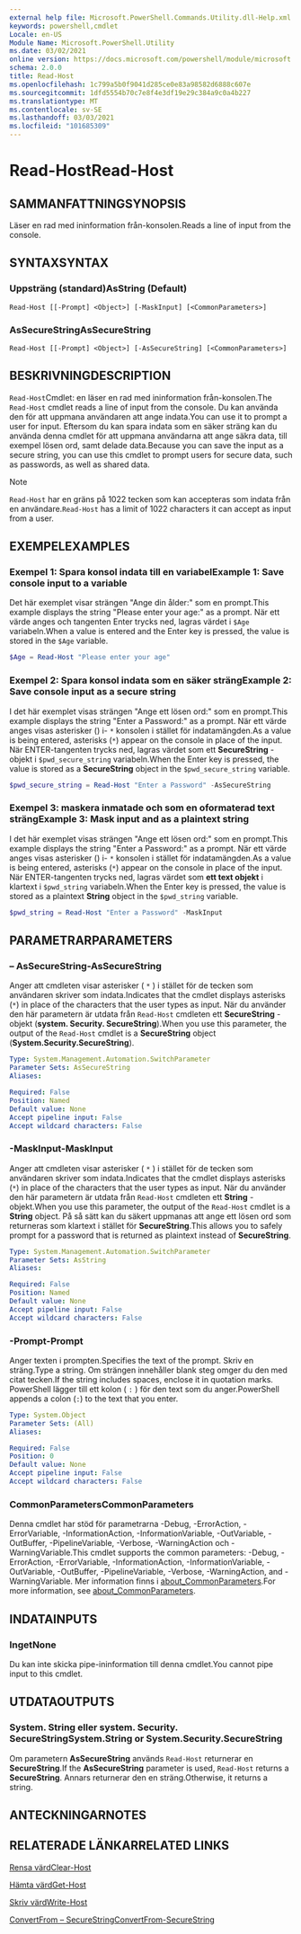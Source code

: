 ```yaml
---
external help file: Microsoft.PowerShell.Commands.Utility.dll-Help.xml
keywords: powershell,cmdlet
Locale: en-US
Module Name: Microsoft.PowerShell.Utility
ms.date: 03/02/2021
online version: https://docs.microsoft.com/powershell/module/microsoft.powershell.utility/read-host?view=powershell-7.1&WT.mc_id=ps-gethelp
schema: 2.0.0
title: Read-Host
ms.openlocfilehash: 1c799a5b0f9041d285ce0e83a98582d6888c607e
ms.sourcegitcommit: 1dfd5554b70c7e8f4e3df19e29c384a9c0a4b227
ms.translationtype: MT
ms.contentlocale: sv-SE
ms.lasthandoff: 03/03/2021
ms.locfileid: "101685309"
---
```

# <span data-ttu-id="0770a-103">Read-Host</span><span class="sxs-lookup"><span data-stu-id="0770a-103">Read-Host</span></span>

## <span data-ttu-id="0770a-104">SAMMANFATTNING</span><span class="sxs-lookup"><span data-stu-id="0770a-104">SYNOPSIS</span></span>
<span data-ttu-id="0770a-105">Läser en rad med ininformation från-konsolen.</span><span class="sxs-lookup"><span data-stu-id="0770a-105">Reads a line of input from the console.</span></span>

## <span data-ttu-id="0770a-106">SYNTAX</span><span class="sxs-lookup"><span data-stu-id="0770a-106">SYNTAX</span></span>

### <span data-ttu-id="0770a-107">Uppsträng (standard)</span><span class="sxs-lookup"><span data-stu-id="0770a-107">AsString (Default)</span></span>

```
Read-Host [[-Prompt] <Object>] [-MaskInput] [<CommonParameters>]
```

### <span data-ttu-id="0770a-108">AsSecureString</span><span class="sxs-lookup"><span data-stu-id="0770a-108">AsSecureString</span></span>

```
Read-Host [[-Prompt] <Object>] [-AsSecureString] [<CommonParameters>]
```

## <span data-ttu-id="0770a-109">BESKRIVNING</span><span class="sxs-lookup"><span data-stu-id="0770a-109">DESCRIPTION</span></span>

<span data-ttu-id="0770a-110">`Read-Host`Cmdlet: en läser en rad med ininformation från-konsolen.</span><span class="sxs-lookup"><span data-stu-id="0770a-110">The `Read-Host` cmdlet reads a line of input from the console.</span></span> <span data-ttu-id="0770a-111">Du kan använda den för att uppmana användaren att ange indata.</span><span class="sxs-lookup"><span data-stu-id="0770a-111">You can use it to prompt a user for input.</span></span> <span data-ttu-id="0770a-112">Eftersom du kan spara indata som en säker sträng kan du använda denna cmdlet för att uppmana användarna att ange säkra data, till exempel lösen ord, samt delade data.</span><span class="sxs-lookup"><span data-stu-id="0770a-112">Because you can save the input as a secure string, you can use this cmdlet to prompt users for secure data, such as passwords, as well as shared data.</span></span>

> [!NOTE]
> <span data-ttu-id="0770a-113">`Read-Host` har en gräns på 1022 tecken som kan accepteras som indata från en användare.</span><span class="sxs-lookup"><span data-stu-id="0770a-113">`Read-Host` has a limit of 1022 characters it can accept as input from a user.</span></span>

## <span data-ttu-id="0770a-114">EXEMPEL</span><span class="sxs-lookup"><span data-stu-id="0770a-114">EXAMPLES</span></span>

### <span data-ttu-id="0770a-115">Exempel 1: Spara konsol indata till en variabel</span><span class="sxs-lookup"><span data-stu-id="0770a-115">Example 1: Save console input to a variable</span></span>

<span data-ttu-id="0770a-116">Det här exemplet visar strängen "Ange din ålder:" som en prompt.</span><span class="sxs-lookup"><span data-stu-id="0770a-116">This example displays the string "Please enter your age:" as a prompt.</span></span> <span data-ttu-id="0770a-117">När ett värde anges och tangenten Enter trycks ned, lagras värdet i `$Age` variabeln.</span><span class="sxs-lookup"><span data-stu-id="0770a-117">When a value is entered and the Enter key is pressed, the value is stored in the `$Age` variable.</span></span>

```powershell
$Age = Read-Host "Please enter your age"
```

### <span data-ttu-id="0770a-118">Exempel 2: Spara konsol indata som en säker sträng</span><span class="sxs-lookup"><span data-stu-id="0770a-118">Example 2: Save console input as a secure string</span></span>

<span data-ttu-id="0770a-119">I det här exemplet visas strängen "Ange ett lösen ord:" som en prompt.</span><span class="sxs-lookup"><span data-stu-id="0770a-119">This example displays the string "Enter a Password:" as a prompt.</span></span> <span data-ttu-id="0770a-120">När ett värde anges visas asterisker () i- `*` konsolen i stället för indatamängden.</span><span class="sxs-lookup"><span data-stu-id="0770a-120">As a value is being entered, asterisks (`*`) appear on the console in place of the input.</span></span> <span data-ttu-id="0770a-121">När ENTER-tangenten trycks ned, lagras värdet som ett **SecureString** -objekt i `$pwd_secure_string` variabeln.</span><span class="sxs-lookup"><span data-stu-id="0770a-121">When the Enter key is pressed, the value is stored as a **SecureString** object in the `$pwd_secure_string` variable.</span></span>

```powershell
$pwd_secure_string = Read-Host "Enter a Password" -AsSecureString
```

### <span data-ttu-id="0770a-122">Exempel 3: maskera inmatade och som en oformaterad text sträng</span><span class="sxs-lookup"><span data-stu-id="0770a-122">Example 3: Mask input and as a plaintext string</span></span>

<span data-ttu-id="0770a-123">I det här exemplet visas strängen "Ange ett lösen ord:" som en prompt.</span><span class="sxs-lookup"><span data-stu-id="0770a-123">This example displays the string "Enter a Password:" as a prompt.</span></span> <span data-ttu-id="0770a-124">När ett värde anges visas asterisker () i- `*` konsolen i stället för indatamängden.</span><span class="sxs-lookup"><span data-stu-id="0770a-124">As a value is being entered, asterisks (`*`) appear on the console in place of the input.</span></span> <span data-ttu-id="0770a-125">När ENTER-tangenten trycks ned, lagras värdet som **ett text objekt** i klartext i `$pwd_string` variabeln.</span><span class="sxs-lookup"><span data-stu-id="0770a-125">When the Enter key is pressed, the value is stored as a plaintext **String** object in the `$pwd_string` variable.</span></span>

```powershell
$pwd_string = Read-Host "Enter a Password" -MaskInput
```

## <span data-ttu-id="0770a-126">PARAMETRAR</span><span class="sxs-lookup"><span data-stu-id="0770a-126">PARAMETERS</span></span>

### <span data-ttu-id="0770a-127">– AsSecureString</span><span class="sxs-lookup"><span data-stu-id="0770a-127">-AsSecureString</span></span>

<span data-ttu-id="0770a-128">Anger att cmdleten visar asterisker ( `*` ) i stället för de tecken som användaren skriver som indata.</span><span class="sxs-lookup"><span data-stu-id="0770a-128">Indicates that the cmdlet displays asterisks (`*`) in place of the characters that the user types as input.</span></span> <span data-ttu-id="0770a-129">När du använder den här parametern är utdata från `Read-Host` cmdleten ett **SecureString** -objekt (**system. Security. SecureString**).</span><span class="sxs-lookup"><span data-stu-id="0770a-129">When you use this parameter, the output of the `Read-Host` cmdlet is a **SecureString** object (**System.Security.SecureString**).</span></span>

```yaml
Type: System.Management.Automation.SwitchParameter
Parameter Sets: AsSecureString
Aliases:

Required: False
Position: Named
Default value: None
Accept pipeline input: False
Accept wildcard characters: False
```

### <span data-ttu-id="0770a-130">-MaskInput</span><span class="sxs-lookup"><span data-stu-id="0770a-130">-MaskInput</span></span>

<span data-ttu-id="0770a-131">Anger att cmdleten visar asterisker ( `*` ) i stället för de tecken som användaren skriver som indata.</span><span class="sxs-lookup"><span data-stu-id="0770a-131">Indicates that the cmdlet displays asterisks (`*`) in place of the characters that the user types as input.</span></span> <span data-ttu-id="0770a-132">När du använder den här parametern är utdata från `Read-Host` cmdleten ett **String** -objekt.</span><span class="sxs-lookup"><span data-stu-id="0770a-132">When you use this parameter, the output of the `Read-Host` cmdlet is a **String** object.</span></span>
<span data-ttu-id="0770a-133">På så sätt kan du säkert uppmanas att ange ett lösen ord som returneras som klartext i stället för **SecureString**.</span><span class="sxs-lookup"><span data-stu-id="0770a-133">This allows you to safely prompt for a password that is returned as plaintext instead of **SecureString**.</span></span>

```yaml
Type: System.Management.Automation.SwitchParameter
Parameter Sets: AsString
Aliases:

Required: False
Position: Named
Default value: None
Accept pipeline input: False
Accept wildcard characters: False
```

### <span data-ttu-id="0770a-134">-Prompt</span><span class="sxs-lookup"><span data-stu-id="0770a-134">-Prompt</span></span>

<span data-ttu-id="0770a-135">Anger texten i prompten.</span><span class="sxs-lookup"><span data-stu-id="0770a-135">Specifies the text of the prompt.</span></span> <span data-ttu-id="0770a-136">Skriv en sträng.</span><span class="sxs-lookup"><span data-stu-id="0770a-136">Type a string.</span></span> <span data-ttu-id="0770a-137">Om strängen innehåller blank steg omger du den med citat tecken.</span><span class="sxs-lookup"><span data-stu-id="0770a-137">If the string includes spaces, enclose it in quotation marks.</span></span> <span data-ttu-id="0770a-138">PowerShell lägger till ett kolon ( `:` ) för den text som du anger.</span><span class="sxs-lookup"><span data-stu-id="0770a-138">PowerShell appends a colon (`:`) to the text that you enter.</span></span>

```yaml
Type: System.Object
Parameter Sets: (All)
Aliases:

Required: False
Position: 0
Default value: None
Accept pipeline input: False
Accept wildcard characters: False
```

### <span data-ttu-id="0770a-139">CommonParameters</span><span class="sxs-lookup"><span data-stu-id="0770a-139">CommonParameters</span></span>

<span data-ttu-id="0770a-140">Denna cmdlet har stöd för parametrarna -Debug, -ErrorAction, -ErrorVariable, -InformationAction, -InformationVariable, -OutVariable, -OutBuffer, -PipelineVariable, -Verbose, -WarningAction och -WarningVariable.</span><span class="sxs-lookup"><span data-stu-id="0770a-140">This cmdlet supports the common parameters: -Debug, -ErrorAction, -ErrorVariable, -InformationAction, -InformationVariable, -OutVariable, -OutBuffer, -PipelineVariable, -Verbose, -WarningAction, and -WarningVariable.</span></span> <span data-ttu-id="0770a-141">Mer information finns i [about_CommonParameters](https://go.microsoft.com/fwlink/?LinkID=113216).</span><span class="sxs-lookup"><span data-stu-id="0770a-141">For more information, see [about_CommonParameters](https://go.microsoft.com/fwlink/?LinkID=113216).</span></span>

## <span data-ttu-id="0770a-142">INDATA</span><span class="sxs-lookup"><span data-stu-id="0770a-142">INPUTS</span></span>

### <span data-ttu-id="0770a-143">Inget</span><span class="sxs-lookup"><span data-stu-id="0770a-143">None</span></span>

<span data-ttu-id="0770a-144">Du kan inte skicka pipe-ininformation till denna cmdlet.</span><span class="sxs-lookup"><span data-stu-id="0770a-144">You cannot pipe input to this cmdlet.</span></span>

## <span data-ttu-id="0770a-145">UTDATA</span><span class="sxs-lookup"><span data-stu-id="0770a-145">OUTPUTS</span></span>

### <span data-ttu-id="0770a-146">System. String eller system. Security. SecureString</span><span class="sxs-lookup"><span data-stu-id="0770a-146">System.String or System.Security.SecureString</span></span>

<span data-ttu-id="0770a-147">Om parametern **AsSecureString** används `Read-Host` returnerar en **SecureString**.</span><span class="sxs-lookup"><span data-stu-id="0770a-147">If the **AsSecureString** parameter is used, `Read-Host` returns a **SecureString**.</span></span> <span data-ttu-id="0770a-148">Annars returnerar den en sträng.</span><span class="sxs-lookup"><span data-stu-id="0770a-148">Otherwise, it returns a string.</span></span>

## <span data-ttu-id="0770a-149">ANTECKNINGAR</span><span class="sxs-lookup"><span data-stu-id="0770a-149">NOTES</span></span>

## <span data-ttu-id="0770a-150">RELATERADE LÄNKAR</span><span class="sxs-lookup"><span data-stu-id="0770a-150">RELATED LINKS</span></span>

[<span data-ttu-id="0770a-151">Rensa värd</span><span class="sxs-lookup"><span data-stu-id="0770a-151">Clear-Host</span></span>](../microsoft.powershell.core/clear-host.md)

[<span data-ttu-id="0770a-152">Hämta värd</span><span class="sxs-lookup"><span data-stu-id="0770a-152">Get-Host</span></span>](Get-Host.md)

[<span data-ttu-id="0770a-153">Skriv värd</span><span class="sxs-lookup"><span data-stu-id="0770a-153">Write-Host</span></span>](Write-Host.md)

[<span data-ttu-id="0770a-154">ConvertFrom – SecureString</span><span class="sxs-lookup"><span data-stu-id="0770a-154">ConvertFrom-SecureString</span></span>](../Microsoft.PowerShell.Security/ConvertFrom-SecureString.md)
